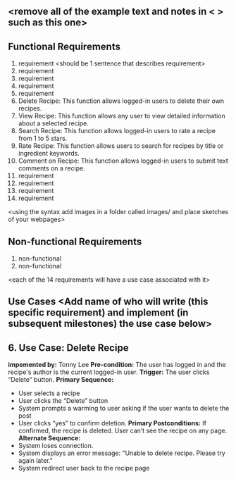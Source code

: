 ## <remove all of the example text and notes in < > such as this one>

## Functional Requirements
1. requirement <should be 1 sentence that describes requirement>
2. requirement
3. requirement
4. requirement
5. requirement
6. Delete Recipe: This function allows logged-in users to delete their own recipes.
7. View Recipe: This function allows any user to view detailed information about a selected recipe.
8. Search Recipe: This function allows logged-in users to rate a recipe from 1 to 5 stars.
9. Rate Recipe: This function allows users to search for recipes by title or ingredient keywords.
10. Comment on Recipe: This function allows logged-in users to submit text comments on a recipe.
11. requirement
12. requirement
13. requirement
14. requirement

<using the syntax [](images/ui1.png) add images in a folder called images/ and place sketches of your webpages>

## Non-functional Requirements
1. non-functional
2. non-functional

<each of the 14 requirements will have a use case associated with it>
## Use Cases <Add name of who will write (this specific requirement) and implement (in subsequent milestones) the use case below>


## 6. Use Case: Delete Recipe
**impemented by:** Tonny Lee
**Pre-condition:** The user has logged in and the recipe's author is the current logged-in user.
**Trigger:** The user clicks “Delete” button.
**Primary Sequence:**
- User selects a recipe
- User clicks the “Delete” button
- System prompts a warming to user asking if the user wants to delete the post
- User clicks “yes” to confirm deletion.
**Primary Postconditions:**
  If confirmed, the recipe is deleted. User can’t see the recipe on any page.
**Alternate Sequence:**
- System loses connection.
- System displays an error message: "Unable to delete recipe. Please try again later."
- System redirect user back to the recipe page

